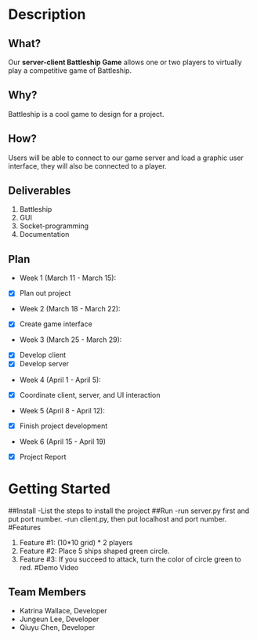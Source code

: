 # Description
## What?
Our **server-client Battleship Game** allows one or two players to virtually play a competitive game of Battleship.
## Why?
Battleship is a cool game to design for a project.
## How?
Users will be able to connect to our game server and load a graphic user interface, they will also be connected to a player.
## Deliverables
1. Battleship
2. GUI
3. Socket-programming
4. Documentation
## Plan
- Week 1 (March 11 - March 15):
- [X] Plan out project
- Week 2 (March 18 - March 22):
- [X] Create game interface
- Week 3 (March 25 - March 29):
- [X] Develop client
- [X] Develop server
- Week 4 (April 1 - April 5):
- [X] Coordinate client, server, and UI interaction
- Week 5 (April 8 - April 12):
- [X] Finish project development
- Week 6 (April 15 - April 19) 
- [X] Project Report
# Getting Started
##Install
-List the steps to install the project
##Run
-run server.py first and put port number.
-run client.py, then put localhost and port number.
#Features
1. Feature #1: (10*10 grid) * 2 players
2. Feature #2: Place 5 ships shaped green circle.
3. Feature #3: If you succeed to attack, turn the color of circle green to red.
#Demo Video
## Team Members
- Katrina Wallace, Developer
- Jungeun Lee, Developer
- Qiuyu Chen, Developer
